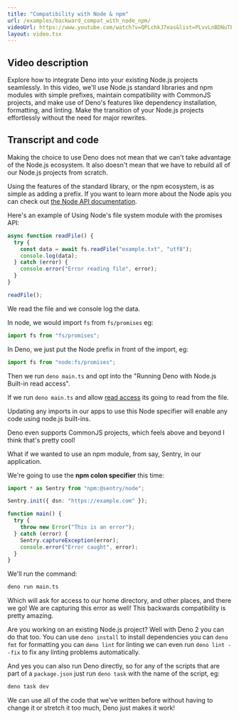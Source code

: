 ```yaml
---
title: "Compatibility with Node & npm"
url: /examples/backward_compat_with_node_npm/
videoUrl: https://www.youtube.com/watch?v=QPLchkJ7eas&list=PLvvLnBDNuTEov9EBIp3MMfHlBxaKGRWTe&index=12
layout: video.tsx
---
```


## Video description

Explore how to integrate Deno into your existing Node.js projects seamlessly. In
this video, we'll use Node.js standard libraries and npm modules with simple
prefixes, maintain compatibility with CommonJS projects, and make use of Deno's
features like dependency installation, formatting, and linting. Make the
transition of your Node.js projects effortlessly without the need for major
rewrites.

## Transcript and code

Making the choice to use Deno does not mean that we can't take advantage of the
Node.js ecosystem. It also doesn't mean that we have to rebuild all of our
Node.js projects from scratch.

Using the features of the standard library, or the npm ecosystem, is as simple
as adding a prefix. If you want to learn more about the Node apis you can check
out [the Node API documentation](/api/node/).

Here's an example of Using Node's file system module with the promises API:

```typescript title="main.ts"
async function readFile() {
  try {
    const data = await fs.readFile("example.txt", "utf8");
    console.log(data);
  } catch (error) {
    console.error("Error reading file", error);
  }
}

readFile();
```

We read the file and we console log the data.

In node, we would import `fs` from `fs/promises` eg:

```typescript
import fs from "fs/promises";
```

In Deno, we just put the Node prefix in front of the import, eg:

```typescript
import fs from "node:fs/promises";
```

Then we run `deno main.ts` and opt into the "Running Deno with Node.js Built-in
read access".

If we run `deno main.ts` and allow
[read access](/runtime/fundamentals/security/) its going to read from the file.

Updating any imports in our apps to use this Node specifier will enable any code
using node.js built-ins.

Deno even supports CommonJS projects, which feels above and beyond I think
that's pretty cool!

What if we wanted to use an npm module, from say, Sentry, in our application.

We're going to use the **npm colon specifier** this time:

```typescript title="main.ts"
import * as Sentry from "npm:@sentry/node";

Sentry.init({ dsn: "https://example.com" });

function main() {
  try {
    throw new Error("This is an error");
  } catch (error) {
    Sentry.captureException(error);
    console.error("Error caught", error);
  }
}
```

We'll run the command:

```sh
deno run main.ts
```

Which will ask for access to our home directory, and other places, and there we
go! We are capturing this error as well! This backwards compatibility is pretty
amazing.

Are you working on an existing Node.js project? Well with Deno 2 you can do that
too. You can use `deno install` to install dependencies you can `deno fmt` for
formatting you can `deno lint` for linting we can even run `deno lint --fix` to
fix any linting problems automatically.

And yes you can also run Deno directly, so for any of the scripts that are part
of a `package.json` just run `deno task` with the name of the script, eg:

```sh
deno task dev
```

We can use all of the code that we've written before without having to change it
or stretch it too much, Deno just makes it work!
